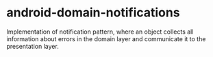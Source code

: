 # android-domain-notifications
Implementation of notification pattern, where an object collects all information about errors in the domain layer and communicate it to the presentation layer.
